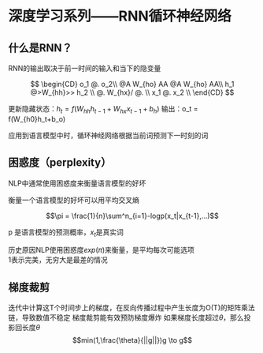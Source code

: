 # 深度学习系列——RNN循环神经网络

## 什么是RNN？

RNN的输出取决于前一时间的输入和当下的隐变量

$$
\begin{CD}
    o_1 @. o_2\\
    @A W_{ho} AA  @A W_{ho} AA\\
    h_1 @>W_{hh}>> h_2 \\
    @. W_{hx}/  @. \\
    x_1 @. x_2 \\
\end{CD}
$$

更新隐藏状态：$h_t = f(W_{hh}h_{t-1}+W_{hx}x_{t-1}+b_h)$
输出：o_t = f(W_{h0}h_t+b_o)

应用到语言模型中时，循环神经网络根据当前词预测下一时刻的词

## 困惑度（perplexity）

NLP中通常使用困惑度来衡量语言模型的好坏

衡量一个语言模型的好坏可以用平均交叉熵

$$\pi = \frac{1}{n}\sum^n_{i=1}-logp(x_t|x_{t-1},...)$$

p 是语言模型的预测概率，$x_t$是真实词

历史原因NLP使用困惑度$exp(\pi)$来衡量，是平均每次可能选项  
1表示完美，无穷大是最差的情况

## 梯度裁剪

迭代中计算这T个时间步上的梯度，在反向传播过程中产生长度为O(T)的矩阵乘法链，导致数值不稳定
梯度裁剪能有效预防梯度爆炸
如果梯度长度超过$\theta$，那么投影回长度$\theta$
$$min(1,\frac{\theta}{||g||})g \to g$$